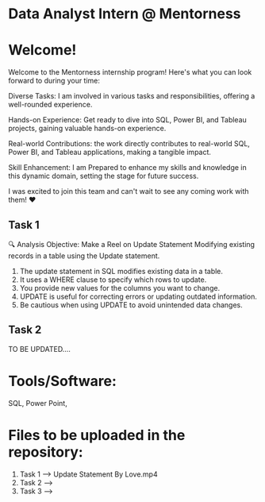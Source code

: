 
# Data Analyst Intern @ Mentorness

# Welcome!

Welcome to the Mentorness internship program! Here's what you can look forward to during your time:

Diverse Tasks: I am involved in various tasks and responsibilities, offering a well-rounded experience.

Hands-on Experience: Get ready to dive into SQL, Power BI, and Tableau projects, gaining valuable hands-on experience.

Real-world Contributions: the work directly contributes to real-world SQL, Power BI, and Tableau applications, making a tangible impact.

Skill Enhancement: I am Prepared to enhance my skills and knowledge in this dynamic domain, setting the stage for future success.

I was excited to join this team and can't wait to see any coming work with them! ❤️







 
## Task 1

🔍 Analysis Objective: Make a Reel on Update Statement Modifying existing records in a table using the Update statement.

1. The update statement in SQL modifies existing data in a table.
2. It uses a WHERE clause to specify which rows to update.
3. You provide new values for the columns you want to change.
4. UPDATE is useful for correcting errors or updating outdated information.
5. Be cautious when using UPDATE to avoid unintended data changes.


## Task 2

TO BE UPDATED....


# Tools/Software:
SQL, Power Point, 

# Files to be uploaded in the repository:

  1. Task 1 --> Update Statement By Love.mp4
  2. Task 2 --> 
  3. Task 3 --> 
